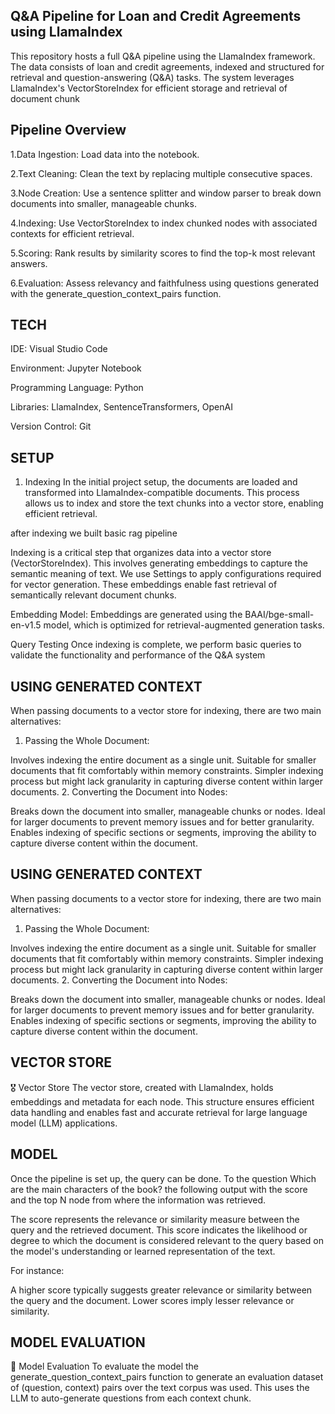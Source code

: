 ## Q&A Pipeline for Loan and Credit Agreements using LlamaIndex

This repository hosts a full Q&A pipeline using the LlamaIndex framework. The data consists of loan and credit agreements, indexed and structured for retrieval and question-answering (Q&A) tasks. The system leverages LlamaIndex's VectorStoreIndex for efficient storage and retrieval of document chunk


## Pipeline Overview
1.Data Ingestion: Load data into the notebook.

2.Text Cleaning: Clean the text by replacing multiple consecutive spaces.

3.Node Creation: Use a sentence splitter and window parser to break down documents into smaller, manageable chunks.

4.Indexing: Use VectorStoreIndex to index chunked nodes with associated contexts for efficient retrieval.

5.Scoring: Rank results by similarity scores to find the top-k most relevant answers.

6.Evaluation: Assess relevancy and faithfulness using questions generated with the generate_question_context_pairs function.
## TECH

IDE: Visual Studio Code

Environment: Jupyter Notebook

Programming Language: Python

Libraries: LlamaIndex, SentenceTransformers, OpenAI

Version Control: Git
## SETUP


1. Indexing
In the initial project setup, the documents are loaded and transformed into LlamaIndex-compatible documents. This process allows us to index and store the text chunks into a vector store, enabling efficient retrieval.

after indexing we built basic rag pipeline 

Indexing is a critical step that organizes data into a vector store (VectorStoreIndex). This involves generating embeddings to capture the semantic meaning of text. We use Settings to apply configurations required for vector generation. These embeddings enable fast retrieval of semantically relevant document chunks.

Embedding Model: Embeddings are generated using the BAAI/bge-small-en-v1.5 model, which is optimized for retrieval-augmented generation tasks.

Query Testing
Once indexing is complete, we perform basic queries to validate the functionality and performance of the Q&A system
## USING GENERATED CONTEXT
When passing documents to a vector store for indexing, there are two main alternatives:

1. Passing the Whole Document:

Involves indexing the entire document as a single unit.
Suitable for smaller documents that fit comfortably within memory constraints.
Simpler indexing process but might lack granularity in capturing diverse content within larger documents.
2. Converting the Document into Nodes:

Breaks down the document into smaller, manageable chunks or nodes.
Ideal for larger documents to prevent memory issues and for better granularity.
Enables indexing of specific sections or segments, improving the ability to capture diverse content within the document.
## USING GENERATED CONTEXT
When passing documents to a vector store for indexing, there are two main alternatives:

1. Passing the Whole Document:

Involves indexing the entire document as a single unit.
Suitable for smaller documents that fit comfortably within memory constraints.
Simpler indexing process but might lack granularity in capturing diverse content within larger documents.
2. Converting the Document into Nodes:

Breaks down the document into smaller, manageable chunks or nodes.
Ideal for larger documents to prevent memory issues and for better granularity.
Enables indexing of specific sections or segments, improving the ability to capture diverse content within the document.
## VECTOR STORE
🎖️ Vector Store
The vector store, created with LlamaIndex, holds embeddings and metadata for each node. This structure ensures efficient data handling and enables fast and accurate retrieval for large language model (LLM) applications.
## MODEL
Once the pipeline is set up, the query can be done. To the question Which are the main characters of the book? the following output with the score and the top N node from where the information was retrieved.



The score represents the relevance or similarity measure between the query and the retrieved document. This score indicates the likelihood or degree to which the document is considered relevant to the query based on the model's understanding or learned representation of the text.

For instance:

A higher score typically suggests greater relevance or similarity between the query and the document.
Lower scores imply lesser relevance or similarity.

## MODEL EVALUATION
🚒 Model Evaluation
To evaluate the model the generate_question_context_pairs function to generate an evaluation dataset of (question, context) pairs over the text corpus was used. This uses the LLM to auto-generate questions from each context chunk.
